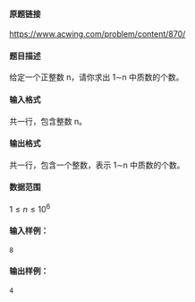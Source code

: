 #### 原题链接
https://www.acwing.com/problem/content/870/
#### 题目描述
给定一个正整数 n，请你求出 1∼n 中质数的个数。

#### 输入格式

共一行，包含整数 n。

#### 输出格式

共一行，包含一个整数，表示 1∼n 中质数的个数。

#### 数据范围

$1≤n≤10^6$

#### 输入样例：

```
8
```

#### 输出样例：

```
4
```
